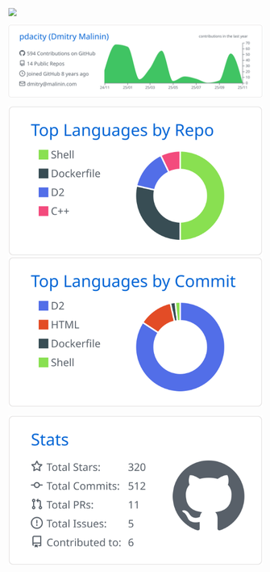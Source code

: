 ![](https://komarev.com/ghpvc/?username=pdacity)

[![](https://raw.githubusercontent.com/pdacity/pdacity/master/profile-summary-card-output/github/0-profile-details.svg)](https://github.com/pdacity/)

[![](https://raw.githubusercontent.com/pdacity/pdacity/master/profile-summary-card-output/github/1-repos-per-language.svg)](https://github.com/pdacity/) [![](https://raw.githubusercontent.com/pdacity/pdacity/master/profile-summary-card-output/github/2-most-commit-language.svg)](https://github.com/pdacity/)

[![](https://raw.githubusercontent.com/pdacity/pdacity/master/profile-summary-card-output/github/3-stats.svg)](https://github.com/pdacity/)
